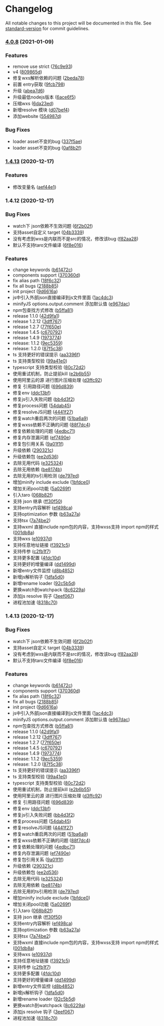 # Changelog

All notable changes to this project will be documented in this file. See [standard-version](https://github.com/conventional-changelog/standard-version) for commit guidelines.

### [4.0.8](https://github.com/ximing/mpbuild/compare/v1.4.13...v4.0.8) (2021-01-09)


### Features

* remove use strict ([76c9e93](https://github.com/ximing/mpbuild/commit/76c9e93c4c11620e87eb4bcc2c681c3008410162))
* v4 ([809865d](https://github.com/ximing/mpbuild/commit/809865d7ea881a251a2362a87e562da798050519))
* 修复wxs解析依赖的问题 ([2beda78](https://github.com/ximing/mpbuild/commit/2beda78f99f7c706de5b515c1b352d2a589ac551))
* 前置 entry获取 ([9fcb798](https://github.com/ximing/mpbuild/commit/9fcb798b29572d77ad9eb2e3dff1881563e04930))
* 升级 ([abea7d6](https://github.com/ximing/mpbuild/commit/abea7d64d0c9056833aadbc0b30a47440bc15686))
* 升级最低nodejs版本 ([6ace6f5](https://github.com/ximing/mpbuild/commit/6ace6f57fb26b53bec5f398988fba2f23eb9912f))
* 压缩wxs ([6da23ed](https://github.com/ximing/mpbuild/commit/6da23ed5030f3c3dbb65abc1c723ac5a7af18a8e))
* 新增resolve 模块 ([d07bef4](https://github.com/ximing/mpbuild/commit/d07bef41ed60a8c790b91a94dd1acba0e9c202f8))
* 添加website ([554987d](https://github.com/ximing/mpbuild/commit/554987d47a61ba2a4a07b3264123ef8cbef88101))


### Bug Fixes

* loader asset不变的bug ([337f5ae](https://github.com/ximing/mpbuild/commit/337f5ae8ec9cd33e124548a53d78719f1e71f8fe))
* loader asset不变的bug ([0af8b2f](https://github.com/ximing/mpbuild/commit/0af8b2f1e779ffa71a58e71e49a92edb263e5d7d))

### [1.4.13](https://github.com/ximing/mpbuild/compare/v1.4.12...v1.4.13) (2020-12-17)


### Features

* 修改变量名 ([aef44e1](https://github.com/ximing/mpbuild/commit/aef44e1))



### 1.4.12 (2020-12-17)


### Bug Fixes

* watch下 json依赖不生效问题 ([6f2b02f](https://github.com/ximing/mpbuild/commit/6f2b02f))
* 支持asset自定义 target ([04b3339](https://github.com/ximing/mpbuild/commit/04b3339))
* 没有考虑到wxs是内联而不是src的情况，修改该bug ([f82aa28](https://github.com/ximing/mpbuild/commit/f82aa28))
* 默认不支持taro文件编译 ([6f8e016](https://github.com/ximing/mpbuild/commit/6f8e016))


### Features

* change keywords ([b61472c](https://github.com/ximing/mpbuild/commit/b61472c))
* components support ([370360d](https://github.com/ximing/mpbuild/commit/370360d))
* fix alias path ([18f6c32](https://github.com/ximing/mpbuild/commit/18f6c32))
* fix all bugs ([2188b85](https://github.com/ximing/mpbuild/commit/2188b85))
* init project ([9d6616a](https://github.com/ximing/mpbuild/commit/9d6616a))
* js中引入外部json直接编译到js文件里面 ([1ac4dc3](https://github.com/ximing/mpbuild/commit/1ac4dc3))
* minifyJS options.output.comment 添加默认值 ([e967dac](https://github.com/ximing/mpbuild/commit/e967dac))
* npm包查找方式修改 ([b5ffa81](https://github.com/ximing/mpbuild/commit/b5ffa81))
* release 1.1.0 ([42d9fa1](https://github.com/ximing/mpbuild/commit/42d9fa1))
* release 1.2.12 ([3dff767](https://github.com/ximing/mpbuild/commit/3dff767))
* release 1.2.7 ([77f650e](https://github.com/ximing/mpbuild/commit/77f650e))
* release 1.4.5 ([c670792](https://github.com/ximing/mpbuild/commit/c670792))
* release 1.4.9 ([1973774](https://github.com/ximing/mpbuild/commit/1973774))
* release: 1.1.2 ([9ec5359](https://github.com/ximing/mpbuild/commit/9ec5359))
* release: 1.2.0 ([87f5c38](https://github.com/ximing/mpbuild/commit/87f5c38))
* ts 支持更好的错误提示 ([aa3396f](https://github.com/ximing/mpbuild/commit/aa3396f))
* ts 支持类型校验 ([99a41e0](https://github.com/ximing/mpbuild/commit/99a41e0))
* typescript 支持类型校验 ([80c72d2](https://github.com/ximing/mpbuild/commit/80c72d2))
* 使用重试机制，防止提前kill ([e2b6b55](https://github.com/ximing/mpbuild/commit/e2b6b55))
* 使用阿里云的源 进行图片压缩处理 ([d3ffc92](https://github.com/ximing/mpbuild/commit/d3ffc92))
* 修复 引用路径问题 ([696d839](https://github.com/ximing/mpbuild/commit/696d839))
* 修复env ([ddc13bf](https://github.com/ximing/mpbuild/commit/ddc13bf))
* 修复js引入失败问题 ([bb4d3f2](https://github.com/ximing/mpbuild/commit/bb4d3f2))
* 修复process问题 ([54dab45](https://github.com/ximing/mpbuild/commit/54dab45))
* 修复resolveJS问题 ([4441f27](https://github.com/ximing/mpbuild/commit/4441f27))
* 修复watch重启两次的问题 ([51ba6a9](https://github.com/ximing/mpbuild/commit/51ba6a9))
* 修复wxss依赖不正确的问题 ([88f7dc4](https://github.com/ximing/mpbuild/commit/88f7dc4))
* 修复依赖处理的问题 ([4edbc71](https://github.com/ximing/mpbuild/commit/4edbc71))
* 修复内存泄漏问题 ([ef7490e](https://github.com/ximing/mpbuild/commit/ef7490e))
* 修复包引用关系 ([9a01f1f](https://github.com/ximing/mpbuild/commit/9a01f1f))
* 升级依赖 ([290321c](https://github.com/ximing/mpbuild/commit/290321c))
* 升级依赖包 ([ee2d536](https://github.com/ximing/mpbuild/commit/ee2d536))
* 去除无用代码 ([e325324](https://github.com/ximing/mpbuild/commit/e325324))
* 去除无用依赖 ([be8174b](https://github.com/ximing/mpbuild/commit/be8174b))
* 去除无用的ts引用检测 ([de797ed](https://github.com/ximing/mpbuild/commit/de797ed))
* 增加minify include exclude ([1bfdce0](https://github.com/ximing/mpbuild/commit/1bfdce0))
* 增加关闭pool功能 ([5a0269f](https://github.com/ximing/mpbuild/commit/5a0269f))
* 引入taro ([068b82f](https://github.com/ximing/mpbuild/commit/068b82f))
* 支持 json 继承 ([ff30f50](https://github.com/ximing/mpbuild/commit/ff30f50))
* 支持entry内容解析 ([ef498ca](https://github.com/ximing/mpbuild/commit/ef498ca))
* 支持optimization 参数 ([b63a27a](https://github.com/ximing/mpbuild/commit/b63a27a))
* 支持tsx ([7a74be2](https://github.com/ximing/mpbuild/commit/7a74be2))
* 支持wxml 直接include npm包的内容，支持wxss支持 import npm的样式 ([001db8a](https://github.com/ximing/mpbuild/commit/001db8a))
* 支持wxs ([e10937d](https://github.com/ximing/mpbuild/commit/e10937d))
* 支持任意地址链接 ([f3921c5](https://github.com/ximing/mpbuild/commit/f3921c5))
* 支持传参 ([c2fb1f7](https://github.com/ximing/mpbuild/commit/c2fb1f7))
* 支持更多配置 ([4fdc10d](https://github.com/ximing/mpbuild/commit/4fdc10d))
* 支持更好的增量编译 ([dd1499d](https://github.com/ximing/mpbuild/commit/dd1499d))
* 新增entry文件监控 ([d8b4852](https://github.com/ximing/mpbuild/commit/d8b4852))
* 新增js解析钩子 ([1dfa5d0](https://github.com/ximing/mpbuild/commit/1dfa5d0))
* 新增rename loader ([92c5b5d](https://github.com/ximing/mpbuild/commit/92c5b5d))
* 更换watch到watchpack ([8c6229a](https://github.com/ximing/mpbuild/commit/8c6229a))
* 添加js resolve 钩子 ([3eef067](https://github.com/ximing/mpbuild/commit/3eef067))
* 进程池加速 ([8318c70](https://github.com/ximing/mpbuild/commit/8318c70))



### 1.4.13 (2020-12-17)


### Bug Fixes

* watch下 json依赖不生效问题 ([6f2b02f](https://github.com/ximing/mpbuild/commit/6f2b02f))
* 支持asset自定义 target ([04b3339](https://github.com/ximing/mpbuild/commit/04b3339))
* 没有考虑到wxs是内联而不是src的情况，修改该bug ([f82aa28](https://github.com/ximing/mpbuild/commit/f82aa28))
* 默认不支持taro文件编译 ([6f8e016](https://github.com/ximing/mpbuild/commit/6f8e016))


### Features

* change keywords ([b61472c](https://github.com/ximing/mpbuild/commit/b61472c))
* components support ([370360d](https://github.com/ximing/mpbuild/commit/370360d))
* fix alias path ([18f6c32](https://github.com/ximing/mpbuild/commit/18f6c32))
* fix all bugs ([2188b85](https://github.com/ximing/mpbuild/commit/2188b85))
* init project ([9d6616a](https://github.com/ximing/mpbuild/commit/9d6616a))
* js中引入外部json直接编译到js文件里面 ([1ac4dc3](https://github.com/ximing/mpbuild/commit/1ac4dc3))
* minifyJS options.output.comment 添加默认值 ([e967dac](https://github.com/ximing/mpbuild/commit/e967dac))
* npm包查找方式修改 ([b5ffa81](https://github.com/ximing/mpbuild/commit/b5ffa81))
* release 1.1.0 ([42d9fa1](https://github.com/ximing/mpbuild/commit/42d9fa1))
* release 1.2.12 ([3dff767](https://github.com/ximing/mpbuild/commit/3dff767))
* release 1.2.7 ([77f650e](https://github.com/ximing/mpbuild/commit/77f650e))
* release 1.4.5 ([c670792](https://github.com/ximing/mpbuild/commit/c670792))
* release 1.4.9 ([1973774](https://github.com/ximing/mpbuild/commit/1973774))
* release: 1.1.2 ([9ec5359](https://github.com/ximing/mpbuild/commit/9ec5359))
* release: 1.2.0 ([87f5c38](https://github.com/ximing/mpbuild/commit/87f5c38))
* ts 支持更好的错误提示 ([aa3396f](https://github.com/ximing/mpbuild/commit/aa3396f))
* ts 支持类型校验 ([99a41e0](https://github.com/ximing/mpbuild/commit/99a41e0))
* typescript 支持类型校验 ([80c72d2](https://github.com/ximing/mpbuild/commit/80c72d2))
* 使用重试机制，防止提前kill ([e2b6b55](https://github.com/ximing/mpbuild/commit/e2b6b55))
* 使用阿里云的源 进行图片压缩处理 ([d3ffc92](https://github.com/ximing/mpbuild/commit/d3ffc92))
* 修复 引用路径问题 ([696d839](https://github.com/ximing/mpbuild/commit/696d839))
* 修复env ([ddc13bf](https://github.com/ximing/mpbuild/commit/ddc13bf))
* 修复js引入失败问题 ([bb4d3f2](https://github.com/ximing/mpbuild/commit/bb4d3f2))
* 修复process问题 ([54dab45](https://github.com/ximing/mpbuild/commit/54dab45))
* 修复resolveJS问题 ([4441f27](https://github.com/ximing/mpbuild/commit/4441f27))
* 修复watch重启两次的问题 ([51ba6a9](https://github.com/ximing/mpbuild/commit/51ba6a9))
* 修复wxss依赖不正确的问题 ([88f7dc4](https://github.com/ximing/mpbuild/commit/88f7dc4))
* 修复依赖处理的问题 ([4edbc71](https://github.com/ximing/mpbuild/commit/4edbc71))
* 修复内存泄漏问题 ([ef7490e](https://github.com/ximing/mpbuild/commit/ef7490e))
* 修复包引用关系 ([9a01f1f](https://github.com/ximing/mpbuild/commit/9a01f1f))
* 升级依赖 ([290321c](https://github.com/ximing/mpbuild/commit/290321c))
* 升级依赖包 ([ee2d536](https://github.com/ximing/mpbuild/commit/ee2d536))
* 去除无用代码 ([e325324](https://github.com/ximing/mpbuild/commit/e325324))
* 去除无用依赖 ([be8174b](https://github.com/ximing/mpbuild/commit/be8174b))
* 去除无用的ts引用检测 ([de797ed](https://github.com/ximing/mpbuild/commit/de797ed))
* 增加minify include exclude ([1bfdce0](https://github.com/ximing/mpbuild/commit/1bfdce0))
* 增加关闭pool功能 ([5a0269f](https://github.com/ximing/mpbuild/commit/5a0269f))
* 引入taro ([068b82f](https://github.com/ximing/mpbuild/commit/068b82f))
* 支持 json 继承 ([ff30f50](https://github.com/ximing/mpbuild/commit/ff30f50))
* 支持entry内容解析 ([ef498ca](https://github.com/ximing/mpbuild/commit/ef498ca))
* 支持optimization 参数 ([b63a27a](https://github.com/ximing/mpbuild/commit/b63a27a))
* 支持tsx ([7a74be2](https://github.com/ximing/mpbuild/commit/7a74be2))
* 支持wxml 直接include npm包的内容，支持wxss支持 import npm的样式 ([001db8a](https://github.com/ximing/mpbuild/commit/001db8a))
* 支持wxs ([e10937d](https://github.com/ximing/mpbuild/commit/e10937d))
* 支持任意地址链接 ([f3921c5](https://github.com/ximing/mpbuild/commit/f3921c5))
* 支持传参 ([c2fb1f7](https://github.com/ximing/mpbuild/commit/c2fb1f7))
* 支持更多配置 ([4fdc10d](https://github.com/ximing/mpbuild/commit/4fdc10d))
* 支持更好的增量编译 ([dd1499d](https://github.com/ximing/mpbuild/commit/dd1499d))
* 新增entry文件监控 ([d8b4852](https://github.com/ximing/mpbuild/commit/d8b4852))
* 新增js解析钩子 ([1dfa5d0](https://github.com/ximing/mpbuild/commit/1dfa5d0))
* 新增rename loader ([92c5b5d](https://github.com/ximing/mpbuild/commit/92c5b5d))
* 更换watch到watchpack ([8c6229a](https://github.com/ximing/mpbuild/commit/8c6229a))
* 添加js resolve 钩子 ([3eef067](https://github.com/ximing/mpbuild/commit/3eef067))
* 进程池加速 ([8318c70](https://github.com/ximing/mpbuild/commit/8318c70))
